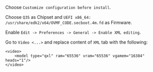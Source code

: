 Choose `Customize configuration before install`.

Choose `Q35` as Chipset and `UEFI x86_64: /usr/share/edk2/x64/OVMF_CODE.secboot.4m.fd` as Firmware.

Enable `Edit -> Preferences -> General -> Enable XML editing`.

Go to `Video <...>` and replace content of `XML` tab with the following:

```
<video>
    <model type="qxl" ram="65536" vram="65536" vgamem="16384" heads="1"/>
</video>
```
